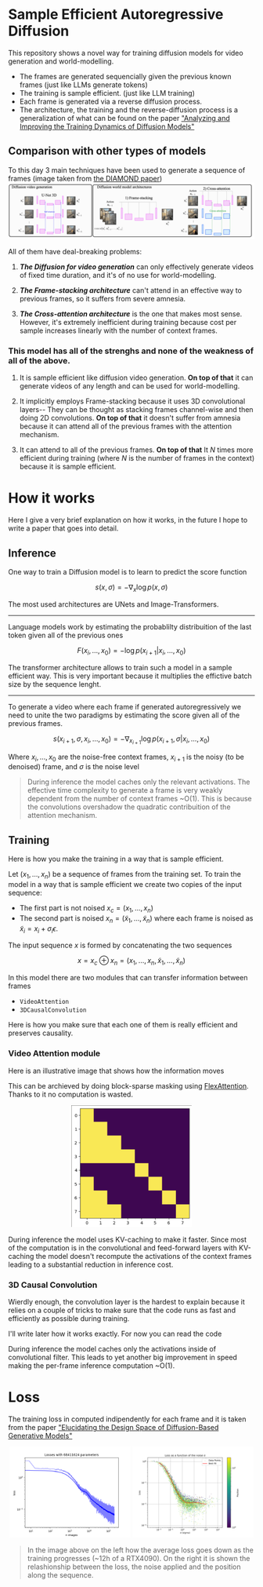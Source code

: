 # Sample Efficient Autoregressive Diffusion

This repository shows a novel way for training diffusion models for video generation and world-modelling.

- The frames are generated sequencially given the previous known frames (just like LLMs generate tokens)
- The training is sample efficient. (just like LLM training)
- Each frame is generated via a reverse diffusion process.
- The architecture, the training and the reverse-diffusion process is a generalization of what can be found on the paper ["Analyzing and Improving the Training Dynamics of Diffusion Models"](https://arxiv.org/abs/2312.02696)

## Comparison with other types of models
To this day 3 main techniques have been used to generate a sequence of frames (image taken from [the DIAMOND paper](https://arxiv.org/pdf/2405.12399))
![](readme_images/training_regimes.png)

All of them have deal-breaking problems:

1. *__The Diffusion for video generation__* can only effectively generate videos of fixed time duration, and it's of no use for world-modelling.

2. *__The Frame-stacking architecture__* can't attend in an effective way to previous frames, so it suffers from severe amnesia.

3. *__The Cross-attention architecture__* is the one that makes most sense. However, it's extremely inefficient during training because cost per sample increases linearly with the number of context frames. 

### This model has all of the strenghs and none of the weakness of all of the above.
1. It is sample efficient like diffusion video generation. __On top of that__ it can generate videos of any length and can be used for world-modelling.

2. It implicitly employs Frame-stacking because it uses 3D convolutional layers-- They can be thought as stacking frames channel-wise and then doing 2D convolutions. __On top of that__ it doesn't suffer from amnesia because it can attend all of the previous frames with the attention mechanism.

3. It can attend to all of the previous frames. __On top of that__ It $N$ times more efficient during training (where $N$ is the number of frames in the context) because it is sample efficient.


# How it works
Here I give a very brief explanation on how it works, in the future I hope to write a paper that goes into detail.

## Inference

One way to train a Diffusion model is to learn to predict the score function

$$ s(x,\sigma) = -\nabla_x \log p(x,\sigma)$$

The most used architectures are UNets and Image-Transformers.

---
Language models work by estimating the probablilty distribuition of the last token given all of the previous ones

$$F(x_i,\dots,x_0)=-\log p(x_{i+1}|x_i,\dots,x_0)$$

The transformer architecture allows to train such a model in a sample efficient way. This is very important because it multiplies the effictive batch size by the sequence lenght.

---
To generate a video where each frame if generated autoregressively we need to unite the two paradigms by estimating the score given all of the previous frames.


$$s(x_{i+1},\sigma,x_i,\dots,x_0)=-\nabla_{x_{i+1}} \log p(x_{i+1},\sigma|x_i,\dots,x_0) $$

Where $x_i,\dots,x_0$ are the noise-free context frames, $x_{i+1}$ is the noisy (to be denoised) frame, and $\sigma$ is the noise level

>During inference the model caches only the relevant activations. The effective time complexity to generate a frame is very weakly dependent from the number of context frames ~O(1). This is because the convolutions overshadow the quadratic contribuition of the attention mechanism.
## Training
Here is how you make the training in a way that is sample efficient.

Let $(x_1,\dots,x_n)$ be a sequence of frames from the training set.
To train the model in a way that is sample efficient we create two copies of the input sequence:
- The first part is not noised $x_c=(x_1,\dots,x_n)$
- The second part is noised $x_n=(\tilde x_1,\dots,\tilde x_n)$ where each frame is noised as $\tilde x_i = x_i +\sigma_i\epsilon$.

The input sequence $x$ is formed by concatenating the two sequences

$$
x = x_c \oplus x_n = (x_1,\dots,x_n,\tilde x_1,\dots,\tilde x_n)
$$

In this model there are two modules that can transfer information between frames
- `VideoAttention`
- `3DCausalConvolution`

Here is how you make sure that each one of them is really efficient and preserves causality. 

### Video Attention module
Here is an illustrative image that shows how the information moves


This can be archieved by doing block-sparse masking using [FlexAttention](https://pytorch.org/blog/flexattention/). Thanks to it no computation is wasted.
<p align="center">
    <img src="readme_images/masking.png" width="49%">
</p>

During inference the model uses KV-caching to make it faster. Since most of the computation is in the convolutional and feed-forward layers with KV-caching the model doesn't recompute the activations of the context frames leading to a substantial reduction in inference cost.

### 3D Causal Convolution
Wierdly enough, the convolution layer is the hardest to explain because it relies on a couple of tricks to make sure that the code runs as fast and efficiently as possible during training.

I'll write later how it works exactly. For now you can read the code

During inference the model caches only the activations inside of convolutional filter. This leads to yet another big improvement in speed making the per-frame inference computation ~O(1).


# Loss
The training loss in computed indipendently for each frame and it is taken from the paper ["Elucidating the Design Space of Diffusion-Based Generative Models"](https://arxiv.org/pdf/2206.00364)

<p align="center">
    <img src="readme_images/losses.png" width="49%">
    <img src="readme_images/plot.png" width="49%">
</p>

> In the image above on the left how the average loss goes down as the training progresses (~12h of a RTX4090). On the right it is shown the relashionship between the loss, the noise applied and the position along the sequence.